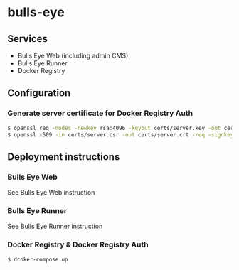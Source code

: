 # bulls-eye

## Services

- Bulls Eye Web (including admin CMS)
- Bulls Eye Runner
- Docker Registry

## Configuration

### Generate server certificate for Docker Registry Auth

```sh
$ openssl req -nodes -newkey rsa:4096 -keyout certs/server.key -out certs/server.csr -subj "/CN=dockerauth"
$ openssl x509 -in certs/server.csr -out certs/server.crt -req -signkey certs/server.key -days 3650
```

## Deployment instructions

### Bulls Eye Web

See Bulls Eye Web instruction

### Bulls Eye Runner

See Bulls Eye Runner instruction

### Docker Registry & Docker Registry Auth

```sh
$ dcoker-compose up
```

